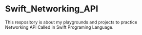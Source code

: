 # Swift_Networking_API
This respository is about my playgrounds and projects to practice Networking API Called in Swift Programing Language. 

